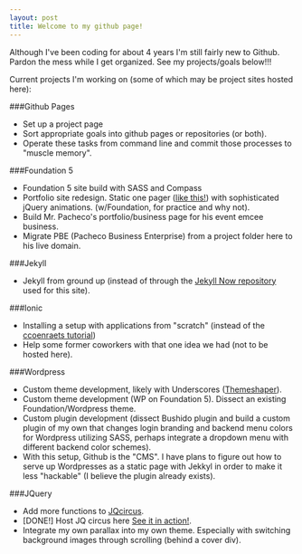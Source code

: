 ```yaml
---
layout: post
title: Welcome to my github page!
---
```


Although I've been coding for about 4 years I'm still fairly new to Github. Pardon the mess while I get organized. See my projects/goals below!!!

Current projects I'm working on (some of which may be project sites hosted here):

###Github Pages
- Set up a project page
- Sort appropriate goals into github pages or repositories (or both).
- Operate these tasks from command line and commit those processes to "muscle memory".

###Foundation 5
- Foundation 5 site build with SASS and Compass
- Portfolio site redesign. Static one pager ([like this!](http://demo.vellumwp.com/home-pages/one-page-resort/)) with sophisticated jQuery animations. (w/Foundation, for practice and why not).
- Build Mr. Pacheco's portfolio/business page for his event emcee business.
- Migrate PBE (Pacheco Business Enterprise) from a project folder here to his live domain.

###Jekyll
- Jekyll from ground up (instead of through the [Jekyll Now repository](https://github.com/barryclark/jekyll-now) used for this site).

###Ionic
- Installing a setup with applications from "scratch" (instead of the [ccoenraets tutorial](https://ccoenraets.github.io/ionic-tutorial/))
- Help some former coworkers with that one idea we had (not to be hosted here).

###Wordpress
- Custom theme development, likely with Underscores ([Themeshaper](http://themeshaper.com/2012/10/22/the-themeshaper-wordpress-theme-tutorial-2nd-edition/)).
- Custom theme development (WP on Foundation 5). Dissect an existing Foundation/Wordpress theme.
- Custom plugin development (dissect Bushido plugin and build a custom plugin of my own that changes login branding and backend menu colors for Wordpress utilizing SASS, perhaps integrate a dropdown menu with different backend color schemes).
- With this setup, Github is the "CMS". I have plans to figure out how to serve up Wordpresses as a static page with Jekkyl in order to make it less "hackable" (I believe the plugin already exists).

###JQuery
- Add more functions to [JQcircus](http://jqcircus.offgrouse.com).
- [DONE!] Host JQ circus here [See it in action!](http://seanrparker.github.io/JQcircus/). 
- Integrate my own parallax into my own theme. Especially with switching background images through scrolling (behind a cover div).
